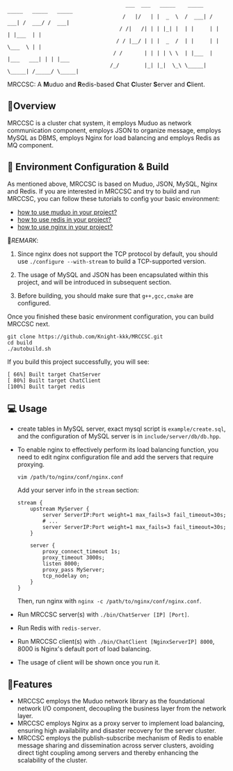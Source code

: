                                           ___  ___   _____    _____   _____   _____   _____ 
                                         /   |/   | |  _  \  /  ___| /  ___| /  ___/ /  ___| 
                                        / /|   /| | | |_| |  | |     | |     | |___  | |     
                                       / / |__/ | | |  _  /  | |     | |     \___  \ | |     
                                      / /       | | | | \ \  | |___  | |___   ___| | | |___  
                                     /_/        |_| |_|  \_\ \_____| \_____| /_____/ \_____| 
MRCCSC: A **M**uduo and **R**edis-based **C**hat **C**luster **S**erver and **C**lient.

## :memo:Overview
  MRCCSC is a cluster chat system, it employs Muduo as network communication component, employs JSON to organize message,  employs MySQL as DBMS, employs Nginx for load balancing and employs Redis as MQ component.

## :hammer: Environment Configuration & Build
  As mentioned above, MRCCSC is based on Muduo, JSON, MySQL, Nginx and Redis. If you are interested in MRCCSC and try to build and run MRCCSC, you can follow these tutorials to config your basic environment:
  - [how to use muduo in your project?](https://github.com/chenshuo/muduo-tutorial)
  - [how to use redis in your project?](https://github.com/redis/hiredis.git)
  - [how to use nginx in your project?](https://nginx.org/en/docs/)

  📌*REMARK*:
  1. Since nginx does not support the TCP protocol by default, you should use `./configure --with-stream` to build a TCP-supported version.
    
  2. The usage of MySQL and JSON has been encapsulated within this project, and will be introduced in subsequent section.

  3. Before building, you should make sure that `g++,gcc,cmake` are configured.

  Once you finished these basic environment configuration, you can build MRCCSC next.
  ```shell
  git clone https://github.com/Knight-kkk/MRCCSC.git
  cd build
  ./autobuild.sh
  ```
  If you build this project successfully, you will see:
  ```shell
  [ 66%] Built target ChatServer
  [ 80%] Built target ChatClient
  [100%] Built target redis
  ```

## 💻 Usage
- create tables in MySQL server, exact mysql script is `example/create.sql`, and the configuration of MySQL server is in `include/server/db/db.hpp`.
- To enable nginx to effectively perform its load balancing function, you need to edit nginx configuration file and add the servers that require proxying.
  ```shell
  vim /path/to/nginx/conf/nginx.conf
  ```
  Add your server info in the `stream` section:
  ```
  stream {
      upstream MyServer {
          server ServerIP:Port weight=1 max_fails=3 fail_timeout=30s;
          # ...
          server ServerIP:Port weight=1 max_fails=3 fail_timeout=30s;
      }
      
      server {
          proxy_connect_timeout 1s;
          proxy_timeout 3000s;
          listen 8000;
          proxy_pass MyServer;
          tcp_nodelay on;
      }
  }
  ```
  Then, run nginx with `nginx -c /path/to/nginx/conf/nginx.conf`.

- Run MRCCSC server(s) with `./bin/ChatServer [IP] [Port]`.
- Run Redis with `redis-server`.
- Run MRCCSC client(s) with `./bin/ChatClient [NginxServerIP] 8000`, 8000 is Nginx's default port of load balancing.
- The usage of client will be shown once you run it.

## :art:Features
  - MRCCSC employs the Muduo network library as the foundational network I/O component, decoupling the business layer from the network layer.
  - MRCCSC employs Nginx as a proxy server to implement load balancing, ensuring high availability and disaster recovery for the server cluster.
  - MRCCSC employs the publish-subscribe mechanism of Redis to enable message sharing and dissemination across server clusters, avoiding direct tight coupling among servers and thereby enhancing the scalability of the cluster.
